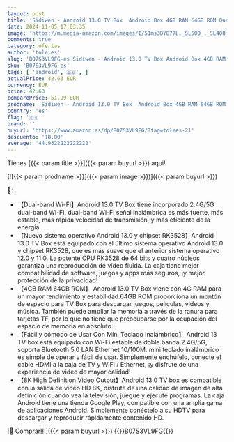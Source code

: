 ```yaml
---
layout: post
title: 'Sidiwen - Android 13.0 TV Box  Android Box 4GB RAM 64GB ROM Quad-Core con Mini Teclado Inalámbrico  2.4/5.0GHz Wi-Fi de Doble Banda BT 5.0 10/100M Ethernet HDMI 8K Android TV Box'
date: 2024-11-05 17:03:35
image: 'https://m.media-amazon.com/images/I/51ms3DYB77L._SL500_._SL400_.jpg'
comments: true
category: ofertas
author: 'tole.es'
slug: 'B07S3VL9FG-es Sidiwen - Android 13.0 TV Box Android Box 4GB RAM 64GB ROM...'
sku: 'B07S3VL9FG-es'
tags: [ 'android','🇪🇸', ]
actualPrice: 42.63 EUR
currency: EUR
price: 42.63
comparePrice: 51.99 EUR
prodname: 'Sidiwen - Android 13.0 TV Box  Android Box 4GB RAM 64GB ROM Quad-Core con Mini Teclado Inalámbrico  2.4/5.0GHz Wi-Fi de Doble Banda BT 5.0 10/100M Ethernet HDMI 8K Android TV Box'
country: 'es'
flag: '🇪🇸'
brand: ''
buyurl: 'https://www.amazon.es/dp/B07S3VL9FG/?tag=tolees-21'
descuento: '18.00'
average: '44.9322222222222'
---
```


Tienes [{{< param title >}}]({{< param buyurl >}}) aqui!

[![{{< param prodname >}}]({{< param image >}})]({{< param buyurl >}})

🔎:

- 【Dual-band Wi-Fi】Android 13.0 TV Box tiene incorporado 2.4G/5G dual-band Wi-Fi. dual-band Wi-Fi señal inalámbrica es más fuerte, más estable, más rápida velocidad de transmisión, y más eficiente de la energía.
- 【Nuevo sistema operativo Android 13.0 y chipset RK3528】Android 13.0 TV Box está equipado con el último sistema operativo Android 13.0 y chipset RK3528, que es más suave que el anterior sistema operativo 12.0 y 11.0. La potente CPU RK3528 de 64 bits y cuatro núcleos garantiza una reproducción de vídeo fluida. La caja tiene mejor compatibilidad de software, juegos y apps más seguros, ¡y mejor protección de la privacidad!
- 【4GB RAM 64GB ROM】 Android 13.0 TV Box viene con 4G RAM para un mayor rendimiento y estabilidad.64GB ROM proporciona un montón de espacio para TV Box para descargar juegos, películas, videos y música. También puede ampliar la memoria a través de la ranura para tarjetas TF, por lo que no tiene que preocuparse por la ocupación del espacio de memoria en absoluto.
- 【Fácil y cómodo de Usar Con Mini Teclado Inalámbrico】 Android 13 TV box está equipado con Wi-Fi estable de doble banda 2.4G/5G, soporta Bluetooth 5.0 LAN Ethernet 10/100M. mini teclado inalámbrico es simple de operar y fácil de usar. Simplemente enchúfelo, conecte el cable HDMI a la caja de TV y WiFi / Ethernet, ¡y disfrute de una experiencia de video de mayor calidad!
- 【8K High Definition Video Output】Android 13.0 TV box es compatible con la salida de vídeo HD 8K, disfrute de una calidad de imagen de alta definición cuando vea la televisión, juegue y ejecute programas. La caja Android tiene una tienda Google Play, compatible con una amplia gama de aplicaciones Android. Simplemente conéctelo a su HDTV para descargar y reproducir rápidamente contenido HD.

[🛒 Comprar!!!]({{< param buyurl >}})
{{<world>}}B07S3VL9FG{{</world>}}

